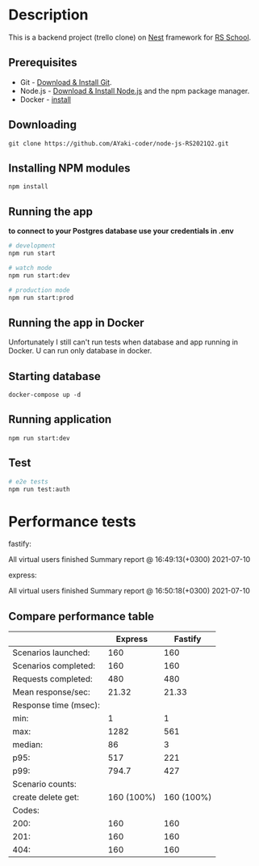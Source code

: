 # Description

This is a backend project (trello clone) on [Nest](https://github.com/nestjs/nest) framework for [RS School](https://rs.school/).

## Prerequisites

- Git - [Download & Install Git](https://git-scm.com/downloads).
- Node.js - [Download & Install Node.js](https://nodejs.org/en/download/) and the npm package manager.
- Docker - [install](https://docs.docker.com/engine/install/)

## Downloading

```
git clone https://github.com/AYaki-coder/node-js-RS2021Q2.git
```

## Installing NPM modules

```
npm install
```

## Running the app
 **to connect to your Postgres database use your credentials in .env**

```bash
# development
npm run start

# watch mode
npm run start:dev

# production mode
npm run start:prod
```
## Running the app in Docker
Unfortunately I still can't run tests when database and app running in Docker. U can run only database in docker.

## Starting database
```
docker-compose up -d
```
## Running application

```
npm run start:dev
```
## Test

```bash
# e2e tests
npm run test:auth
```
# Performance tests
fastify: 

All virtual users finished
Summary report @ 16:49:13(+0300) 2021-07-10

express:

All virtual users finished
Summary report @ 16:50:18(+0300) 2021-07-10


 ## Compare performance table
|              |    Express                              |            Fastify                                                              |
|--------------|----------------------------------|--------------------------------------------------------------------------|
| Scenarios launched:    | 160        |  160                                                 |
| Scenarios completed:     |160            |  160                                                     |
| Requests completed:    | 480 |  480 |
| Mean response/sec:     | 21.32                          | 21.33                                                                 |
| Response time (msec): |                     |                                                                |
|  min: |  1 | 1 |
|  max: | 1282 | 561 |
|  median: | 86 | 3 |
|  p95: | 517 | 221 |
|  p99: | 794.7 | 427|
|Scenario counts: | | | 
| create delete get: |  160 (100%) |  160 (100%)| 
| Codes: | | |
| 200: |160| 160|
|   201: |160| 160|
|   404: |160| 160|

